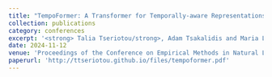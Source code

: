 ```yaml
---
title: "TempoFormer: A Transformer for Temporally-aware Representations in Change Detection"
collection: publications
category: conferences
excerpt: '<strong> Talia Tseriotou/strong>, Adam Tsakalidis and Maria Liakata'
date: 2024-11-12
venue: 'Proceedings of the Conference on Empirical Methods in Natural Language Processing (EMNLP) 2024'
paperurl: 'http://ttseriotou.github.io/files/tempoformer.pdf'
---
```

